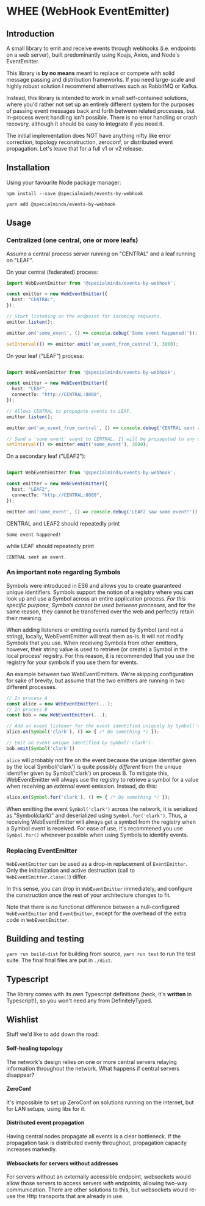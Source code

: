 # WHEE (WebHook EventEmitter)

## Introduction

A small library to emit and receive events through webhooks (i.e. endpoints on a web server), built predominantly using Koajs, Axios, and Node's EventEmitter.

This library is **by no means** meant to replace or compete with solid message passing and distribution frameworks. If you need large-scale and highly robust solution I recommend alternatives such as RabbitMQ or Kafka.

Instead, this library is intended to work in small self-contained solutions, where you'd rather not set up an entirely different system for the purposes of passing event messages back and forth between related processes, but in-process event handling isn't possible. There is no error handling or crash recovery, although it should be easy to integrate if you need it.

The initial implementation does NOT have anything nifty like error correction, topology reconstruction, zeroconf, or distributed event propagation. Let's leave that for a full v1 or v2 release.

## Installation

Using your favourite Node package manager:

```npm install --save @specialminds/events-by-webhook```

```yarn add @specialminds/events-by-webhook```

## Usage

### Centralized (one central, one or more leafs)

Assume a central process server running on "CENTRAL" and a leaf running on "LEAF".

On your central (federated) process:
```typescript
import WebEventEmitter from '@specialminds/events-by-webhook';

const emitter = new WebEventEmitter({
  host: "CENTRAL",
});

// Start listening on the endpoint for incoming requests.
emitter.listen();

emitter.on('some_event', () => console.debug('Some event happened!'));

setInterval(() => emitter.emit('an_event_from_central'), 3000);

```

On your leaf ("LEAF") process:

```typescript

import WebEventEmitter from '@specialminds/events-by-webhook';

const emitter = new WebEventEmitter({
  host: "LEAF",
  connectTo: "http://CENTRAL:8080",
});

// Allows CENTRAL to propagate events to LEAF.
emitter.listen();

emitter.on('an_event_from_central', () => console.debug('CENTRAL sent an event.'));

// Send a 'some_event' event to CENTRAL. It will be propagated to any others.
setInterval(() => emitter.emit('some_event'), 3000);

```

On a secondary leaf ("LEAF2"):

```typescript

import WebEventEmitter from '@specialminds/events-by-webhook';

const emitter = new WebEventEmitter({
  host: "LEAF2",
  connectTo: "http://CENTRAL:8080",
});

emitter.on('some_event', () => console.debug('LEAF2 saw some event!'));

```

CENTRAL and LEAF2 should repeatedly print
```
Some event happened!
```

while LEAF should repeatedly print
```
CENTRAL sent an event.
```

### An important note regarding Symbols

Symbols were introduced in ES6 and allows you to create guaranteed unique identifiers. Symbols support the notion of a registry where you can look up and use a Symbol across an entire application process. *For this specific purpose, Symbols cannot be used between processes*, and for the same reason, they cannot be transferred over the web and perfectly retain their meaning.

When adding listeners or emitting events named by Symbol (and not a string), locally, WebEventEmitter will treat them as-is. It will not modify Symbols that you use. When receiving Symbols from other emitters, however, their string value is used to retrieve (or create) a Symbol in the local process' registry. For this reason, it is recommended that you use the registry for your symbols if you use them for events.

An example between two WebEventEmitters. We're skipping configuration for sake of brevity, but assume that the two emitters are running in two different processes.

```typescript
// In process A
const alice = new WebEventEmitter(...);
// In process B
const bob = new WebEventEmitter(...);

// Add an event listener for the event identified uniquely by Symbol('clark').
alice.on(Symbol('clark'), () => { /* Do something */ });

// Emit an event unique identified by Symbol('clark').
bob.emit(Symbol('clark'))
```

`alice` will probably not fire on the event because the unique identifier given by the local Symbol('clark') is quite possibly *different* from the unique identifier given by Symbol('clark') on process B. To mitigate this, WebEventEmitter will always use the registry to retrieve a symbol for a value when receiving an *external* event emission. Instead, do this:

```typescript
alice.on(Symbol.for('clark'), () => { /* Do something */ });
```

When emitting the event `Symbol('clark')` across the network, it is serialized as "Symbol(clark)" and deserialized using `Symbol.for('clark')`. Thus, a receiving WebEventEmitter will always get a symbol from the registry when a Symbol event is received. For ease of use, it's recommened you use `Symbol.for()` whenever possible when using Symbols to identify events.

### Replacing EventEmitter

`WebEventEmitter` can be used as a drop-in replacement of `EventEmitter`. Only the initialization and active destruction (call to `WebEventEmitter.close()`) differ.

In this sense, you can drop in `WebEventEmitter` immediately, and configure the construction once the rest of your architecture changes to fit.

Note that there is *no* functional difference between a null-configured `WebEventEmitter` and `EventEmitter`, except for the overhead of the extra code in `WebEventEmitter`.

## Building and testing

`yarn run build-dist` for building from source, `yarn run test` to run the test suite. The final final files are put in `./dist`.

## Typescript

The library comes with its own Typescript definitions (heck, it's **written** in Typescript!), so you won't need any from DefinitelyTyped.

## Wishlist

Stuff we'd like to add down the road:

#### Self-healing topology

The network's design relies on one or more central servers relaying information throughout the network. What happens if central servers disappear?

#### ZeroConf

It's impossible to set up ZeroConf on solutions running on the internet, but for LAN setups, using libs for it.

#### Distributed event propagation

Having central nodes propagate all events is a clear bottleneck. If the propagation task is distributed evenly throughout, propagation capacity increases markedly.

#### Websockets for servers without addresses

For servers without an externally accessible endpoint, websockets would allow those servers to access servers *with* endpoints, allowing two-way communication. There are other solutions to this, but websockets would re-use the Http transports that are already in use.